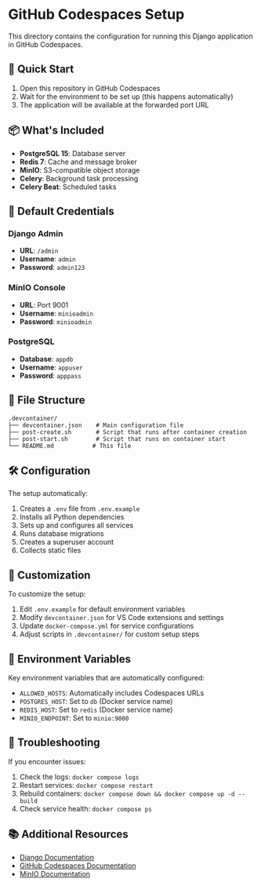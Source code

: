 # GitHub Codespaces Setup

This directory contains the configuration for running this Django application in GitHub Codespaces.

## 🚀 Quick Start

1. Open this repository in GitHub Codespaces
2. Wait for the environment to be set up (this happens automatically)
3. The application will be available at the forwarded port URL

## 📦 What's Included

- **PostgreSQL 15**: Database server
- **Redis 7**: Cache and message broker
- **MinIO**: S3-compatible object storage
- **Celery**: Background task processing
- **Celery Beat**: Scheduled tasks

## 🔐 Default Credentials

### Django Admin
- **URL**: `/admin`
- **Username**: `admin`
- **Password**: `admin123`

### MinIO Console
- **URL**: Port 9001
- **Username**: `minioadmin`
- **Password**: `minioadmin`

### PostgreSQL
- **Database**: `appdb`
- **Username**: `appuser`
- **Password**: `apppass`

## 📁 File Structure

```
.devcontainer/
├── devcontainer.json    # Main configuration file
├── post-create.sh       # Script that runs after container creation
├── post-start.sh        # Script that runs on container start
└── README.md           # This file
```

## 🛠️ Configuration

The setup automatically:

1. Creates a `.env` file from `.env.example`
2. Installs all Python dependencies
3. Sets up and configures all services
4. Runs database migrations
5. Creates a superuser account
6. Collects static files

## 🔧 Customization

To customize the setup:

1. Edit `.env.example` for default environment variables
2. Modify `devcontainer.json` for VS Code extensions and settings
3. Update `docker-compose.yml` for service configurations
4. Adjust scripts in `.devcontainer/` for custom setup steps

## 📝 Environment Variables

Key environment variables that are automatically configured:

- `ALLOWED_HOSTS`: Automatically includes Codespaces URLs
- `POSTGRES_HOST`: Set to `db` (Docker service name)
- `REDIS_HOST`: Set to `redis` (Docker service name)
- `MINIO_ENDPOINT`: Set to `minio:9000`

## 🐛 Troubleshooting

If you encounter issues:

1. Check the logs: `docker compose logs`
2. Restart services: `docker compose restart`
3. Rebuild containers: `docker compose down && docker compose up -d --build`
4. Check service health: `docker compose ps`

## 📚 Additional Resources

- [Django Documentation](https://docs.djangoproject.com/)
- [GitHub Codespaces Documentation](https://docs.github.com/en/codespaces)
- [MinIO Documentation](https://docs.min.io/)